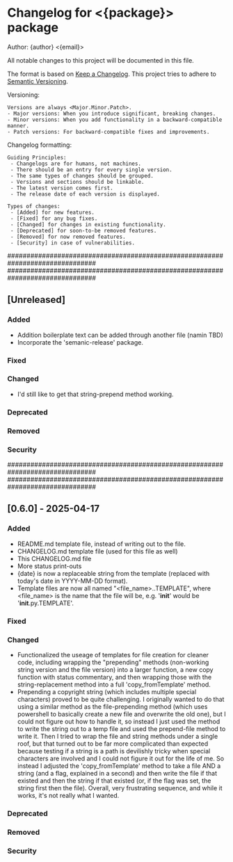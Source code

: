 # Changelog for <{package}> package

Author: {author} <{email}>

All notable changes to this project will be documented in this file.

The format is based on [Keep a Changelog](https://keepachangelog.com/en/1.0.0/).
This project tries to adhere to [Semantic Versioning](https://semver.org/).


Versioning:

    Versions are always <Major.Minor.Patch>.
    - Major versions: When you introduce significant, breaking changes.
    - Minor versions: When you add functionality in a backward-compatible manner.
    - Patch versions: For backward-compatible fixes and improvements.
    
Changelog formatting:

    Guiding Principles:
     - Changelogs are for humans, not machines.
     - There should be an entry for every single version.
     - The same types of changes should be grouped.
     - Versions and sections should be linkable.
     - The latest version comes first.
     - The release date of each version is displayed.

    Types of changes:
     - [Added] for new features.
     - [Fixed] for any bug fixes.
     - [Changed] for changes in existing functionality.
     - [Deprecated] for soon-to-be removed features.
     - [Removed] for now removed features.
     - [Security] in case of vulnerabilities.

###############################################################################
###############################################################################

## [Unreleased]

### Added
 - Addition boilerplate text can be added through another file (namin TBD)
 - Incorporate the 'semanic-release' package.

### Fixed


### Changed
 - I'd still like to get that string-prepend method working. 

### Deprecated


### Removed


### Security


###############################################################################
###############################################################################

## [0.6.0] - 2025-04-17

### Added
 - README.md template file, instead of writing out to the file.
 - CHANGELOG.md template file (used for this file as well)
 - This CHANGELOG.md file
 - More status print-outs
 - {date} is now a replaceable string from the template (replaced with today's date in YYYY-MM-DD format).
 - Template files are now all named "<file_name>.<ext>.TEMPLATE", where <file_name> is the name that the file will be, e.g. '__init__' would be '__init__.py.TEMPLATE'. 
 
### Fixed


### Changed
 - Functionalized the useage of templates for file creation for cleaner code, including wrapping the "prepending" methods (non-working string version and the file version) into a larger function, a new copy function with status commentary, and then wrapping those with the string-replacement method into a full 'copy_fromTemplate' method.
 - Prepending a copyright string (which includes multiple special characters) proved to be quite challenging. I originally wanted to do that using a similar method as the file-prepending method (which uses powershell to basically create a new file and overwrite the old one), but I could not figure out how to handle it, so instead I just used the method to write the string out to a temp file and used the prepend-file method to write it. Then I tried to wrap the file and string methods under a single roof, but that turned out to be far more complicated than expected because testing if a string is a path is devilishly tricky when special characters are involved and I could not figure it out for the life of me. So instead I adjusted the 'copy_fromTemplate' method to take a file AND a string (and a flag, explained in a second) and then write the file if that existed and then the string if that existed (or, if the flag was set, the string first then the file). Overall, very frustrating sequence, and while it works, it's not really what I wanted. 


### Deprecated


### Removed


### Security